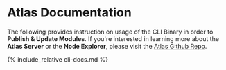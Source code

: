 # Atlas Documentation

The following provides instruction on usage of the CLI Binary in order to **Publish & Update Modules**. If you're interested in learning more about the **Atlas Server** or the **Node Explorer**, please visit the [Atlas Github Repo](https://github.com/cosmos/atlas).

{% include_relative cli-docs.md %}
